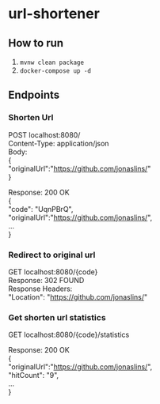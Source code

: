 # url-shortener

## How to run

1. ``mvnw clean package``
2. ``docker-compose up -d``

## Endpoints

### Shorten Url
POST localhost:8080/  
Content-Type: application/json  
Body:  
{  
	  "originalUrl":"https://github.com/jonaslins/"  
}
  
Response: 200 OK  
{  
  "code": "UqnPBrQ",  
	"originalUrl":"https://github.com/jonaslins/",  
  ...  
}  
  
### Redirect to original url  
GET localhost:8080/{code}  
Response: 302 FOUND   
Response Headers:  
 "Location": "https://github.com/jonaslins/"  


### Get shorten url statistics  
GET localhost:8080/{code}/statistics  
  
Response: 200 OK  
{  
	"originalUrl":"https://github.com/jonaslins/",  
  "hitCount": "9",  
  ...  
}  


